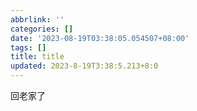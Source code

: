```yaml
---
abbrlink: ''
categories: []
date: '2023-08-19T03:38:05.054507+08:00'
tags: []
title: title
updated: 2023-8-19T3:38:5.213+8:0
---
```

回老家了
